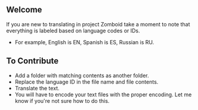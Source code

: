 ## Welcome
If you are new to translating in project Zomboid take a moment to note that everything is labeled based on language codes or IDs. 
- For example, English is EN, Spanish is ES, Russian is RU.

## To Contribute
- Add a folder with matching contents as another folder.
- Replace the language ID in the file name and file contents.
- Translate the text.
- You will have to encode your text files with the proper encoding. Let me know if you're not sure how to do this.
